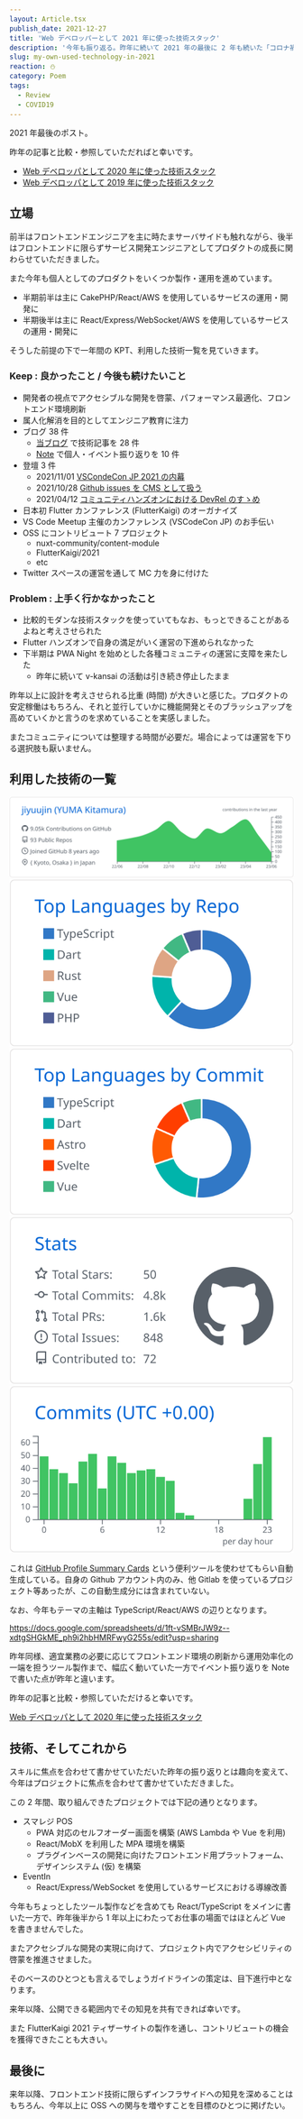 ```yaml
---
layout: Article.tsx
publish_date: 2021-12-27
title: 'Web デベロッパーとして 2021 年に使った技術スタック'
description: '今年も振り返る。昨年に続いて 2021 年の最後に 2 年も続いた「コロナ禍」な 1 年間を振り返る。'
slug: my-own-used-technology-in-2021
reaction: ⛄️
category: Poem
tags:
  - Review
  - COVID19
---
```


2021 年最後のポスト。

昨年の記事と比較・参照していただればと幸いです。

- [Web デベロッパとして 2020 年に使った技術スタック](https://blog.nekohack.me/posts/my-own-used-technology-in-2020)
- [Web デベロッパとして 2019 年に使った技術スタック](https://blog.nekohack.me/posts/my-own-used-technology-in-2019)

## 立場

前半はフロントエンドエンジニアを主に時たまサーバサイドも触れながら、後半はフロントエンドに限らずサービス開発エンジニアとしてプロダクトの成長に関わらせていただきました。

また今年も個人としてのプロダクトをいくつか製作・運用を進めています。

- 半期前半は主に CakePHP/React/AWS を使用しているサービスの運用・開発に
- 半期後半は主に React/Express/WebSocket/AWS
  を使用しているサービスの運用・開発に

そうした前提の下で一年間の KPT、利用した技術一覧を見ていきます。

### Keep : 良かったこと / 今後も続けたいこと

- 開発者の視点でアクセシブルな開発を啓蒙、パフォーマンス最適化、フロントエンド環境刷新
- 属人化解消を目的としてエンジニア教育に注力
- ブログ 38 件
  - [当ブログ](https://blog.nekohack.me/) で技術記事を 28 件
  - [Note](https://note.com/) で個人・イベント振り返りを 10 件
- 登壇 3 件
  - 2021/11/01
    [VSCondeCon JP 2021 の内幕](https://blog.nekohack.me/posts/inside-the-website-in-vscodecon-jp-2021)
  - 2021/10/28
    [Github issues を CMS として扱う](https://blog.nekohack.me/posts/github-issues-usage-as-a-cms)
  - 2021/04/12
    [コミュニティハンズオンにおける DevRel のすゝめ](https://blog.nekohack.me/posts/challenge-the-community-handson-2021)
- 日本初 Flutter カンファレンス (FlutterKaigi) のオーガナイズ
- VS Code Meetup 主催のカンファレンス (VSCodeCon JP) のお手伝い
- OSS にコントリビュート 7 プロジェクト
  - nuxt-community/content-module
  - FlutterKaigi/2021
  - etc
- Twitter スペースの運営を通して MC 力を身に付けた

### Problem : 上手く行かなかったこと

- 比較的モダンな技術スタックを使っていてもなお、もっとできることがあるよねと考えさせられた
- Flutter ハンズオンで自身の満足がいく運営の下進められなかった
- 下半期は PWA Night を始めとした各種コミュニティの運営に支障を来たした
  - 昨年に続いて v-kansai の活動は引き続き停止したまま

昨年以上に設計を考えさせられる比重 (時間)
が大きいと感じた。プロダクトの安定稼働はもちろん、それと並行していかに機能開発とそのブラッシュアップを高めていくかと言うのを求めていることを実感しました。

またコミュニティについては整理する時間が必要だ。場合によっては運営を下りる選択肢も厭いません。

## 利用した技術の一覧

[![](https://raw.githubusercontent.com/jiyuujin/github-profile-summary-cards/master/profile-summary-card-output/github/0-profile-details.svg)](https://github.com/vn7n24fzkq/github-profile-summary-cards)
[![](https://raw.githubusercontent.com/jiyuujin/github-profile-summary-cards/master/profile-summary-card-output/github/1-repos-per-language.svg)](https://github.com/vn7n24fzkq/github-profile-summary-cards)
[![](https://raw.githubusercontent.com/jiyuujin/github-profile-summary-cards/master/profile-summary-card-output/github/2-most-commit-language.svg)](https://github.com/vn7n24fzkq/github-profile-summary-cards)
[![](https://raw.githubusercontent.com/jiyuujin/github-profile-summary-cards/master/profile-summary-card-output/github/3-stats.svg)](https://github.com/vn7n24fzkq/github-profile-summary-cards)
[![](https://raw.githubusercontent.com/jiyuujin/github-profile-summary-cards/master/profile-summary-card-output/github/4-productive-time.svg)](https://github.com/vn7n24fzkq/github-profile-summary-cards)

これは
[GitHub Profile Summary Cards](https://github.com/vn7n24fzkq/github-profile-summary-cards-example)
という便利ツールを使わせてもらい自動生成している。自身の Github
アカウント内のみ、他 Gitlab
を使っているプロジェクト等あったが、この自動生成分には含まれていない。

なお、今年もテーマの主軸は TypeScript/React/AWS の辺りとなります。

https://docs.google.com/spreadsheets/d/1ft-vSMBrJW9z--xdtgSHGkME_ph9i2hbHMRFwyG255s/edit?usp=sharing

昨年同様、適宜業務の必要に応じてフロントエンド環境の刷新から運用効率化の一端を担うツール製作まで、幅広く動いていた一方でイベント振り返りを
Note で書いた点が昨年と違います。

昨年の記事と比較・参照していただけると幸いです。

[Web デベロッパとして 2020 年に使った技術スタック](https://blog.nekohack.me/posts/my-own-used-technology-in-2020)

## 技術、そしてこれから

スキルに焦点を合わせて書かせていただいた昨年の振り返りとは趣向を変えて、今年はプロジェクトに焦点を合わせて書かせていただきました。

この 2 年間、取り組んできたプロジェクトでは下記の通りとなります。

- スマレジ POS
  - PWA 対応のセルフオーダー画面を構築 (AWS Lambda や Vue を利用)
  - React/MobX を利用した MPA 環境を構築
  - プラグインベースの開発に向けたフロントエンド用プラットフォーム、デザインシステム
    (仮) を構築
- EventIn
  - React/Express/WebSocket を使用しているサービスにおける導線改善

今年もちょっとしたツール製作などを含めても React/TypeScript
をメインに書いた一方で、昨年後半から 1 年以上にわたってお仕事の場面ではほとんど
Vue を書きませんでした。

またアクセシブルな開発の実現に向けて、プロジェクト内でアクセシビリティの啓蒙を推進させました。

そのベースのひとつとも言えるでしょうガイドラインの策定は、目下進行中となります。

来年以降、公開できる範囲内でその知見を共有できれば幸いです。

また FlutterKaigi 2021
ティザーサイトの製作を通し、コントリビュートの機会を獲得できたことも大きい。

## 最後に

来年以降、フロントエンド技術に限らずインフラサイドへの知見を深めることはもちろん、今年以上に
OSS への関与を増やすことを目標のひとつに掲げたい。
